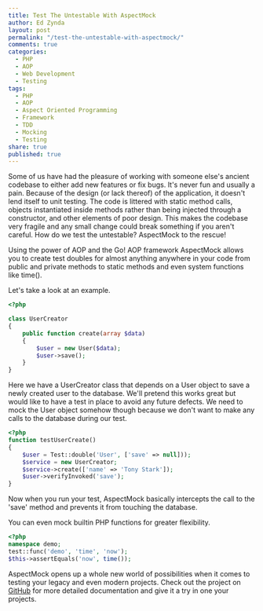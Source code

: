 ```yaml
---
title: Test The Untestable With AspectMock
author: Ed Zynda
layout: post
permalink: "/test-the-untestable-with-aspectmock/"
comments: true
categories: 
  - PHP
  - AOP
  - Web Development
  - Testing
tags: 
  - PHP
  - AOP
  - Aspect Oriented Programming
  - Framework
  - TDD
  - Mocking
  - Testing
share: true
published: true
---
```

Some of us have had the pleasure of working with someone else's ancient codebase to either add new features or fix bugs. It's never fun and usually a pain. Because of the design (or lack thereof) of the application, it doesn't lend itself to unit testing. The code is littered with static method calls, objects instantiated inside methods rather than being injected through a constructor, and other elements of poor design. This makes the codebase very fragile and any small change could break something if you aren't careful. How do we test the untestable? AspectMock to the rescue!

Using the power of AOP and the Go! AOP framework AspectMock allows you to create test doubles for almost anything anywhere in your code from public and private methods to static methods and even system functions like time().

Let's take a look at an example.

```php
<?php

class UserCreator
{
    public function create(array $data)
    {
        $user = new User($data);
        $user->save();
    }
}
```
Here we have a UserCreator class that depends on a User object to save a newly created user to the database. We'll pretend this works great but would like to have a test in place to avoid any future defects. We need to mock the User object somehow though because we don't want to make any calls to the database during our test.

```php
<?php
function testUserCreate()
{
    $user = Test::double('User', ['save' => null]));
    $service = new UserCreator;
    $service->create(['name' => 'Tony Stark']);
    $user->verifyInvoked('save');
}
```
Now when you run your test, AspectMock basically intercepts the call to the 'save' method and prevents it from touching the database.

You can even mock builtin PHP functions for greater flexibility.

```php
<?php
namespace demo;
test::func('demo', 'time', 'now');
$this->assertEquals('now', time());
```

AspectMock opens up a whole new world of possibilities when it comes to testing your legacy and even modern projects. Check out the project on [GitHub](https://github.com/Codeception/AspectMock "AspectMock") for more detailed documentation and give it a try in one your projects.
